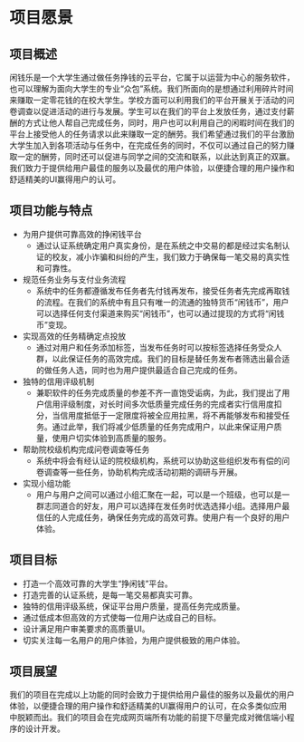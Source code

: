# 项目愿景
## 项目概述
闲钱乐是一个大学生通过做任务挣钱的云平台，它属于以运营为中心的服务软件，也可以理解为面向大学生的专业“众包”系统。我们所面向的是想通过利用碎片时间来赚取一定零花钱的在校大学生。学校方面可以利用我们的平台开展关于活动的问卷调查以促进活动的进行与发展。学生可以在我们的平台上发放任务，通过支付薪酬的方式让他人帮自己完成任务，同时，用户也可以利用自己的闲暇时间在我们的平台上接受他人的任务请求以此来赚取一定的酬劳。我们希望通过我们的平台激励大学生加入到各项活动与任务中，在完成任务的同时，不仅可以通过自己的努力赚取一定的酬劳，同时还可以促进与同学之间的交流和联系，以此达到真正的双赢。我们致力于提供给用户最佳的服务以及最优的用户体验，以便捷合理的用户操作和舒适精美的UI赢得用户的认可。                             


## 项目功能与特点
+ 为用户提供可靠高效的挣闲钱平台
    + 通过认证系统确定用户真实身份，是在系统之中交易的都是经过实名制认证的校友，减小诈骗和纠纷的产生，我们致力于确保每一笔交易的真实性和可靠性。
+ 规范任务业务与支付业务流程
    + 系统中的任务都遵循发布任务者先付钱再发布，接受任务者先完成再取钱的流程。在我们的系统中有且只有唯一的流通的独特货币“闲钱币”，用户可以选择任何支付渠道来购买“闲钱币”，也可以通过提现的方式将“闲钱币”变现。
+ 实现高效的任务精确定点投放
    + 通过对用户和任务添加标签，当发布任务时可以按标签选择任务受众人群，以此保证任务的高效完成。我们的目标是替任务发布者筛选出最合适的做任务人选，同时也为用户提供最适合自己完成的任务。
+ 独特的信用评级机制
    + 兼职软件的任务完成质量的参差不齐一直饱受诟病，为此，我们提出了用户信用评级制度，对长时间多次低质量完成任务的完成者实行信用度扣分，当信用度抵低于一定限度将被全应用拉黑，将不再能够发布和接受任务。通过此举，我们将减少低质量的任务完成用户，以此来保证用户质量，使用户切实体验到高质量的服务。
+ 帮助院校级机构完成问卷调查等任务
    + 系统中将会有经认证的院校级机构，系统可以协助这些组织发布有偿的问卷调查等一些任务，协助机构完成活动初期的调研与开展。
+ 实现小组功能
    + 用户与用户之间可以通过小组汇聚在一起，可以是一个班级，也可以是一群志同道合的好友，用户可以选择在发任务时优选选择小组。选择用户最信任的人完成任务，确保任务完成的高效可靠。使用户有一个良好的用户体验。                             


## 项目目标
+ 打造一个高效可靠的大学生“挣闲钱”平台。
+ 打造完善的认证系统，是每一笔交易都真实可靠。
+ 独特的信用评级系统，保证平台用户质量，提高任务完成质量。
+ 通过低成本但高效的方式使每一位用户达成自己的目标。
+ 设计满足用户审美要求的高质量UI。
+ 切实关注每一名用户的用户体验，为用户提供极致的用户体验。                                      


## 项目展望
我们的项目在完成以上功能的同时会致力于提供给用户最佳的服务以及最优的用户体验，以便捷合理的用户操作和舒适精美的UI赢得用户的认可，在众多类似应用中脱颖而出。我们的项目会在完成网页端所有功能的前提下尽量完成对微信端小程序的设计开发。
